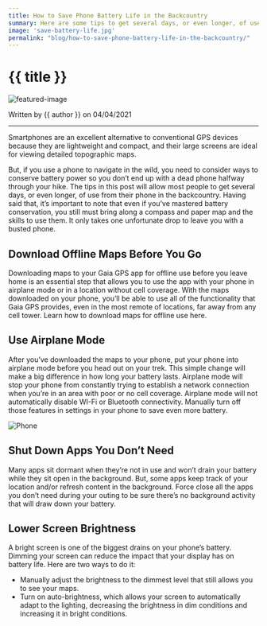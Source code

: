 ```yaml
---
title: How to Save Phone Battery Life in the Backcountry
summary: Here are some tips to get several days, or even longer, of use from your phone in the backcountry 
image: 'save-battery-life.jpg'
permalink: "blog/how-to-save-phone-battery-life-in-the-backcountry/"
---
```


# {{ title }}

![featured-image]

[featured-image]: /assets/img/blog/{{image}}

Written by {{ author }} on 04/04/2021

---

Smartphones are an excellent alternative to conventional GPS devices because they are lightweight and compact, and their large screens are ideal for viewing detailed topographic maps.

But, if you use a phone to navigate in the wild, you need to consider ways to conserve battery power so you don’t end up with a dead phone halfway through your hike. The tips in this post will allow most people to get several days, or even longer, of use from their phone in the backcountry. Having said that, it’s important to note that even if you’ve mastered battery conservation, you still must bring along a compass and paper map and the skills to use them. It only takes one unfortunate drop to leave you with a busted phone.

## Download Offline Maps Before You Go

Downloading maps to your Gaia GPS app for offline use before you leave home is an essential step that allows you to use the app with your phone in airplane mode or in a location without cell coverage. With the maps downloaded on your phone, you’ll be able to use all of the functionality that Gaia GPS provides, even in the most remote of locations, far away from any cell tower. Learn how to download maps for offline use here.

## Use Airplane Mode

After you’ve downloaded the maps to your phone, put your phone into airplane mode before you head out on your trek. This simple change will make a big difference in how long your battery lasts. Airplane mode will stop your phone from constantly trying to establish a network connection when you’re in an area with poor or no cell coverage. Airplane mode will not automatically disable WI-Fi or Bluetooth connectivity. Manually turn off those features in settings in your phone to save even more battery.

![Phone](/assets/img/blog/save-battery-life-1.jpg)

## Shut Down Apps You Don’t Need

Many apps sit dormant when they’re not in use and won’t drain your battery while they sit open in the background. But, some apps keep track of your location and/or refresh content in the background. Force close all the apps you don’t need during your outing to be sure there’s no background activity that will draw down your battery.

## Lower Screen Brightness

A bright screen is one of the biggest drains on your phone’s battery. Dimming your screen can reduce the impact that your display has on battery life. Here are two ways to do it:
- Manually adjust the brightness to the dimmest level that still allows you to see your maps.
- Turn on auto-brightness, which allows your screen to automatically adapt to the lighting, decreasing the brightness in dim conditions and increasing it in bright conditions.
